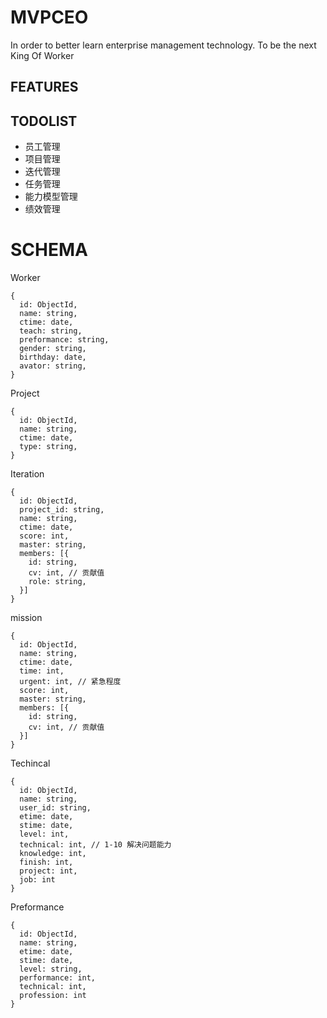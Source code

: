 # MVPCEO
 In order to better learn enterprise management technology. To be the next King Of Worker

## FEATURES

## TODOLIST

 - 员工管理
 - 项目管理
 - 迭代管理
 - 任务管理
 - 能力模型管理
 - 绩效管理


# SCHEMA

Worker

```
{
  id: ObjectId,
  name: string,
  ctime: date,
  teach: string,
  preformance: string,
  gender: string,
  birthday: date,
  avator: string,
}
```

Project

```
{
  id: ObjectId,
  name: string,
  ctime: date,
  type: string,
}
```

Iteration

```
{
  id: ObjectId,
  project_id: string,
  name: string,
  ctime: date,
  score: int,
  master: string,
  members: [{
    id: string,
    cv: int, // 贡献值
    role: string,
  }]
}
```

mission

```
{
  id: ObjectId,
  name: string,
  ctime: date,
  time: int,
  urgent: int, // 紧急程度
  score: int,
  master: string,
  members: [{
    id: string,
    cv: int, // 贡献值
  }]
}
```

Techincal

```
{
  id: ObjectId,
  name: string,
  user_id: string,
  etime: date,
  stime: date,
  level: int,
  technical: int, // 1-10 解决问题能力
  knowledge: int,
  finish: int,
  project: int,
  job: int
}
```

Preformance

```
{
  id: ObjectId,
  name: string,
  etime: date,
  stime: date,
  level: string,
  performance: int,
  technical: int,
  profession: int
}
```

